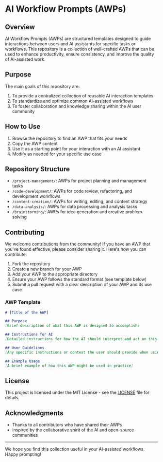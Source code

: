 # AI Workflow Prompts (AWPs)

## Overview

AI Workflow Prompts (AWPs) are structured templates designed to guide interactions between users and AI assistants for specific tasks or workflows. This repository is a collection of well-crafted AWPs that can be used to enhance productivity, ensure consistency, and improve the quality of AI-assisted work.

## Purpose

The main goals of this repository are:

1. To provide a centralized collection of reusable AI interaction templates
2. To standardize and optimize common AI-assisted workflows
3. To foster collaboration and knowledge sharing within the AI user community

## How to Use

1. Browse the repository to find an AWP that fits your needs
2. Copy the AWP content
3. Use it as a starting point for your interaction with an AI assistant
4. Modify as needed for your specific use case

## Repository Structure

- `/project-management/`: AWPs for project planning and management tasks
- `/code-development/`: AWPs for code review, refactoring, and development workflows
- `/content-creation/`: AWPs for writing, editing, and content strategy
- `/data-analysis/`: AWPs for data processing and analysis tasks
- `/brainstorming/`: AWPs for idea generation and creative problem-solving

## Contributing

We welcome contributions from the community! If you have an AWP that you've found effective, please consider sharing it. Here's how you can contribute:

1. Fork the repository
2. Create a new branch for your AWP
3. Add your AWP to the appropriate directory
4. Ensure your AWP follows the standard format (see template below)
5. Submit a pull request with a clear description of your AWP and its use case

### AWP Template

```markdown
# [Title of the AWP]

## Purpose
[Brief description of what this AWP is designed to accomplish]

## Instructions for AI
[Detailed instructions for how the AI should interpret and act on this prompt]

## User Guidelines
[Any specific instructions or context the user should provide when using this AWP]

## Example Usage
[A brief example of how this AWP might be used in practice]
```

## License

This project is licensed under the MIT License - see the [LICENSE](LICENSE) file for details.

## Acknowledgments

- Thanks to all contributors who have shared their AWPs
- Inspired by the collaborative spirit of the AI and open-source communities

---

We hope you find this collection useful in your AI-assisted workflows. Happy prompting!
